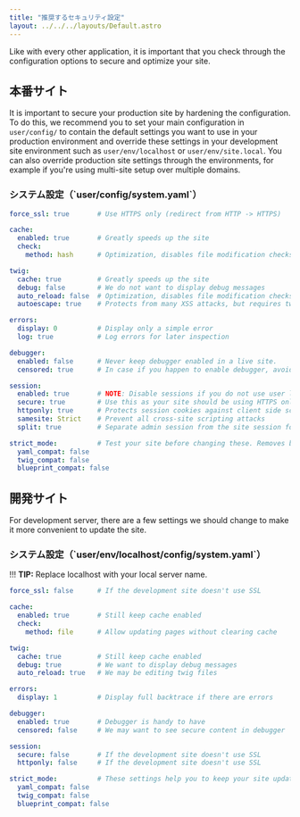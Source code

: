 ```yaml
---
title: "推奨するセキュリティ設定"
layout: ../../../layouts/Default.astro
---
```


Like with every other application, it is important that you check through the configuration options to secure and optimize your site.

<h2 id="production-site">本番サイト</h2>

It is important to secure your production site by hardening the configuration. To do this, we recommend you to set your main configuration in `user/config/` to contain the default settings you want to use in your production environment and override these settings in your development site environment such as `user/env/localhost` or `user/env/site.local`. You can also override production site settings through the environments, for example if you're using multi-site setup over multiple domains.

<h3 id="system-configuration-user-config-system-yaml">システム設定（`user/config/system.yaml`）</h3>

```yaml
force_ssl: true       # Use HTTPS only (redirect from HTTP -> HTTPS)

cache:
  enabled: true       # Greatly speeds up the site
  check:
    method: hash      # Optimization, disables file modification checks for pages

twig:
  cache: true         # Greatly speeds up the site
  debug: false        # We do not want to display debug messages
  auto_reload: false  # Optimization, disables file modification checks for twig files
  autoescape: true    # Protects from many XSS attacks, but requires twig updates if used in older sites/themes/plugins

errors:
  display: 0          # Display only a simple error
  log: true           # Log errors for later inspection

debugger:
  enabled: false      # Never keep debugger enabled in a live site.
  censored: true      # In case if you happen to enable debugger, avoid displaying sensitive information

session:
  enabled: true       # NOTE: Disable sessions if you do not use user login and/or forms.
  secure: true        # Use this as your site should be using HTTPS only
  httponly: true      # Protects session cookies against client side scripts and XSS
  samesite: Strict    # Prevent all cross-site scripting attacks
  split: true         # Separate admin session from the site session for added security

strict_mode:          # Test your site before changing these. Removes backward compatibility and improves site security.
  yaml_compat: false
  twig_compat: false
  blueprint_compat: false
```

<h2 id="development-dite">開発サイト</h2>

For development server, there are a few settings we should change to make it more convenient to update the site.

<h3 id="system-configuration-user-env-localhost-config-sys">システム設定（`user/env/localhost/config/system.yaml`）</h3>

!!! **TIP:** Replace localhost with your local server name.

```yaml
force_ssl: false      # If the development site doesn't use SSL

cache:
  enabled: true       # Still keep cache enabled
  check:
    method: file      # Allow updating pages without clearing cache

twig:
  cache: true         # Still keep cache enabled
  debug: true         # We want to display debug messages
  auto_reload: true   # We may be editing twig files

errors:
  display: 1          # Display full backtrace if there are errors

debugger:
  enabled: true       # Debugger is handy to have
  censored: false     # We may want to see secure content in debugger

session:
  secure: false       # If the development site doesn't use SSL
  httponly: false     # If the development site doesn't use SSL

strict_mode:          # These settings help you to keep your site updated to use the latest standards
  yaml_compat: false
  twig_compat: false
  blueprint_compat: false
```

